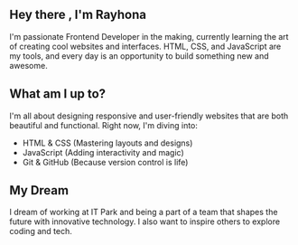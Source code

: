 ## Hey there , I'm Rayhona 
I'm passionate  Frontend Developer in the making, currently learning the art of creating cool websites and interfaces. HTML, CSS, and JavaScript are my tools, and every day is an opportunity  to build something new and awesome.

## What am I up to?
I'm all about designing responsive and user-friendly websites  that are both beautiful and functional. Right now, I'm diving into:
- HTML & CSS (Mastering layouts and designs)
- JavaScript (Adding interactivity and magic)
- Git & GitHub (Because version control is life)

## My Dream
I dream of working at IT Park and being a part of a team that shapes the future with innovative technology. I also want to inspire others  to explore coding and tech. 



